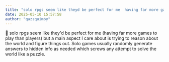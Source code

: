 ```yaml
---
title: "solo rpgs seem like theyd be perfect for me  having far more games to play"
date: 2025-05-10 15:57:58
author: "qazzquimby"
---
```


💭 solo rpgs seem like they'd be perfect for me (having far more games to play than players) but a main aspect I care about is trying to reason about the world and figure things out. Solo games usually randomly generate answers to hidden info as needed which screws any attempt to solve the world like a puzzle.